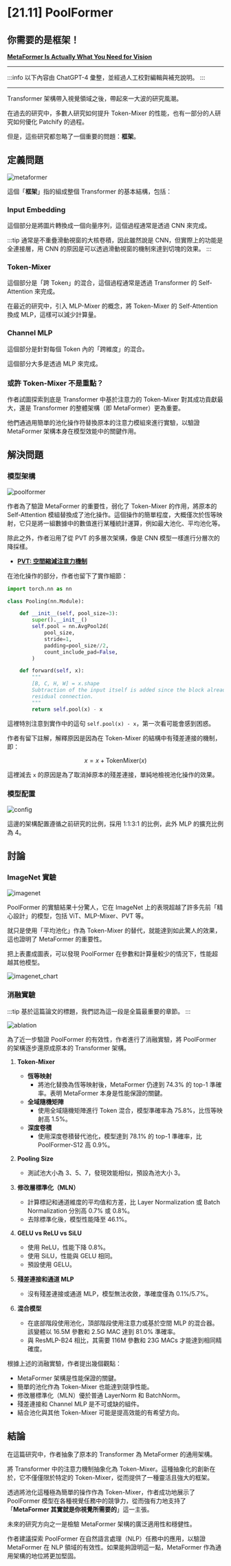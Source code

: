 # [21.11] PoolFormer

## 你需要的是框架！

[**MetaFormer Is Actually What You Need for Vision**](https://arxiv.org/abs/2111.11418)

---

:::info
以下內容由 ChatGPT-4 彙整，並經過人工校對編輯與補充說明。
:::

---

Transformer 架構帶入視覺領域之後，帶起來一大波的研究風潮。

在過去的研究中，多數人研究如何提升 Token-Mixer 的性能，也有一部分的人研究如何優化 Patchify 的過程。

但是，這些研究都忽略了一個重要的問題：**框架**。

## 定義問題

![metaformer](./img/img1.jpg)

這個「**框架**」指的組成整個 Transformer 的基本結構，包括：

### Input Embedding

這個部分是將圖片轉換成一個向量序列，這個過程通常是透過 CNN 來完成。

:::tip
通常是不重疊滑動視窗的大核卷積，因此雖然說是 CNN，但實際上的功能是全連接層，用 CNN 的原因是可以透過滑動視窗的機制來達到切塊的效果。
:::

### Token-Mixer

這個部分是「跨 Token」的混合，這個過程通常是透過 Transformer 的 Self-Attention 來完成。

在最近的研究中，引入 MLP-Mixer 的概念，將 Token-Mixer 的 Self-Attention 換成 MLP，這樣可以減少計算量。

### Channel MLP

這個部分是針對每個 Token 內的「跨維度」的混合。

這個部分大多是透過 MLP 來完成。

### 或許 Token-Mixer 不是重點？

作者試圖探索到底是 Transformer 中基於注意力的 Token-Mixer 對其成功貢獻最大，還是 Transformer 的整體架構（即 MetaFormer）更為重要。

他們通過用簡單的池化操作符替換原本的注意力模組來進行實驗，以驗證 MetaFormer 架構本身在模型效能中的關鍵作用。

## 解決問題

### 模型架構

![poolformer](./img/img2.jpg)

作者為了驗證 MetaFormer 的重要性，弱化了 Token-Mixer 的作用，將原本的 Self-Attention 模組替換成了池化操作。這個操作的簡單程度，大概僅次於恆等映射，它只是將一組數據中的數值進行某種統計運算，例如最大池化、平均池化等。

除此之外，作者沿用了從 PVT 的多層次架構，像是 CNN 模型一樣進行分層次的降採樣。

- [**PVT: 空間縮減注意力機制**](../2102-pvt/index.md)

在池化操作的部分，作者也留下了實作細節：

```python {20}
import torch.nn as nn

class Pooling(nn.Module):

    def __init__(self, pool_size=3):
        super().__init__()
        self.pool = nn.AvgPool2d(
            pool_size,
            stride=1,
            padding=pool_size//2,
            count_include_pad=False,
        )

    def forward(self, x):
        """
        [B, C, H, W] = x.shape
        Subtraction of the input itself is added since the block already has a
        residual connection.
        """
        return self.pool(x) - x
```

這裡特別注意到實作中的這句 `self.pool(x) - x`，第一次看可能會感到困惑。

作者有留下註解，解釋原因是因為在 Token-Mixer 的結構中有殘差連接的機制，即：

$$
x = x + \text{TokenMixer}(x)
$$

這裡減去 `x` 的原因是為了取消掉原本的殘差連接，單純地檢視池化操作的效果。

### 模型配置

![config](./img/img3.jpg)

這邊的架構配置遵循之前研究的比例，採用 1:1:3:1 的比例，此外 MLP 的擴充比例為 4。

## 討論

### ImageNet 實驗

![imagenet](./img/img4.jpg)

PoolFormer 的實驗結果十分驚人，它在 ImageNet 上的表現超越了許多先前「精心設計」的模型，包括 ViT、MLP-Mixer、PVT 等。

就只是使用「平均池化」作為 Token-Mixer 的替代，就能達到如此驚人的效果，這也證明了 MetaFormer 的重要性。

把上表畫成圖表，可以發現 PoolFormer 在參數和計算量較少的情況下，性能超越其他模型。

![imagenet_chart](./img/img5.jpg)

### 消融實驗

:::tip
基於這篇論文的標題，我們認為這一段是全篇最重要的章節。
:::

![ablation](./img/img6.jpg)

為了近一步驗證 PoolFormer 的有效性，作者進行了消融實驗，將 PoolFormer 的架構逐步還原成原本的 Transformer 架構。

1. **Token-Mixer**

   - **恆等映射**
     - 將池化替換為恆等映射後，MetaFormer 仍達到 74.3% 的 top-1 準確率。表明 MetaFormer 本身是性能保證的關鍵。
   - **全域隨機矩陣**
     - 使用全域隨機矩陣進行 Token 混合，模型準確率為 75.8%，比恆等映射高 1.5%。
   - **深度卷積**
     - 使用深度卷積替代池化，模型達到 78.1% 的 top-1 準確率，比 PoolFormer-S12 高 0.9%。

2. **Pooling Size**

   - 測試池大小為 3、5、7，發現效能相似，預設為池大小 3。

3. **修改層標準化（MLN）**

   - 計算標記和通道維度的平均值和方差，比 Layer Normalization 或 Batch Normalization 分別高 0.7% 或 0.8%。
   - 去除標準化後，模型性能降至 46.1%。

4. **GELU vs ReLU vs SiLU**

   - 使用 ReLU，性能下降 0.8%。
   - 使用 SiLU，性能與 GELU 相同。
   - 預設使用 GELU。

5. **殘差連接和通道 MLP**

   - 沒有殘差連接或通道 MLP，模型無法收斂，準確度僅為 0.1%/5.7%。

6. **混合模型**
   - 在底部階段使用池化，頂部階段使用注意力或基於空間 MLP 的混合器。該變體以 16.5M 參數和 2.5G MAC 達到 81.0% 準確率。
   - 與 ResMLP-B24 相比，其需要 116M 參數和 23G MACs 才能達到相同精確度。

根據上述的消融實驗，作者提出幾個觀點：

- MetaFormer 架構是性能保證的關鍵。
- 簡單的池化作為 Token-Mixer 也能達到競爭性能。
- 修改層標準化（MLN）優於普通 LayerNorm 和 BatchNorm。
- 殘差連接和 Channel MLP 是不可或缺的組件。
- 結合池化與其他 Token-Mixer 可能是提高效能的有希望方向。

## 結論

在這篇研究中，作者抽象了原本的 Transformer 為 MetaFormer 的通用架構。

將 Transformer 中的注意力機制抽象化為 Token-Mixer。這種抽象化的創新在於，它不僅僅限於特定的 Token-Mixer，從而提供了一種靈活且強大的框架。

透過將池化這種極為簡單的操作作為 Token-Mixer，作者成功地展示了 PoolFormer 模型在各種視覺任務中的競爭力，從而強有力地支持了「**MetaFormer 其實就是你視覺所需要的**」這一主張。

未來的研究方向之一是檢驗 MetaFormer 架構的廣泛適用性和穩健性。

作者建議探索 PoolFormer 在自然語言處理（NLP）任務中的應用，以驗證 MetaFormer 在 NLP 領域的有效性。如果能夠證明這一點，MetaFormer 作為通用架構的地位將更加堅固。

